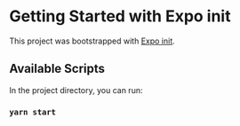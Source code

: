 # Getting Started with Expo init

This project was bootstrapped with [Expo init](https://docs.expo.dev/get-started/create-a-new-app/).

## Available Scripts

In the project directory, you can run:

### `yarn start`
